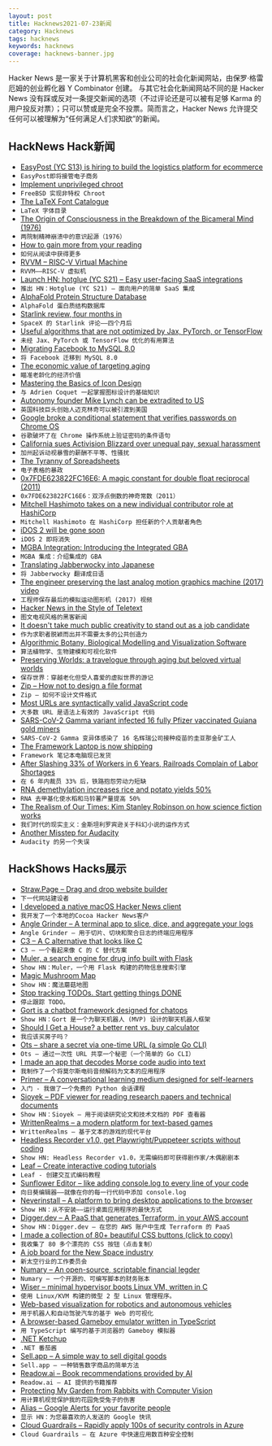 ```yaml
---
layout: post
title: Hacknews2021-07-23新闻
category: Hacknews
tags: hacknews
keywords: hacknews
coverage: hacknews-banner.jpg
---
```


Hacker News 是一家关于计算机黑客和创业公司的社会化新闻网站，由保罗·格雷厄姆的创业孵化器 Y Combinator 创建。
与其它社会化新闻网站不同的是 Hacker News 没有踩或反对一条提交新闻的选项（不过评论还是可以被有足够 Karma 的用户投反对票）；只可以赞或是完全不投票。简而言之，Hacker News 允许提交任何可以被理解为“任何满足人们求知欲”的新闻。

## HackNews Hack新闻


- [EasyPost (YC S13) is hiring to build the logistics platform for ecommerce](https://www.easypost.com/careers)
- `EasyPost即将接管电子商务`
- [Implement unprivileged chroot](https://cgit.freebsd.org/src/commit/?id=a40cf4175c90142442d0c6515f6c83956336699b)
- `FreeBSD 实现非特权 Chroot`
- [The LaTeX Font Catalogue](https://tug.org/FontCatalogue/)
- `LaTeX 字体目录`
- [The Origin of Consciousness in the Breakdown of the Bicameral Mind (1976)](https://en.wikipedia.org/wiki/The_Origin_of_Consciousness_in_the_Breakdown_of_the_Bicameral_Mind)
- `两院制精神崩溃中的意识起源（1976）`
- [How to gain more from your reading](https://psyche.co/guides/how-to-gain-more-from-reading-by-taking-it-all-in-more-slowly)
- `如何从阅读中获得更多`
- [RVVM – RISC-V Virtual Machine](https://github.com/lekkit/rvvm)
- `RVVM——RISC-V 虚拟机`
- [Launch HN: hotglue (YC S21) – Easy user-facing SaaS integrations](item?id=27918900)
- `推出 HN：Hotglue (YC S21) – 面向用户的简单 SaaS 集成`
- [AlphaFold Protein Structure Database](https://alphafold.ebi.ac.uk/)
- `AlphaFold 蛋白质结构数据库`
- [Starlink review, four months in](https://www.jeffgeerling.com/blog/2021/spacexs-starlink-review-four-months)
- `SpaceX 的 Starlink 评论——四个月后`
- [Useful algorithms that are not optimized by Jax, PyTorch, or TensorFlow](https://www.stochasticlifestyle.com/useful-algorithms-that-are-not-optimized-by-jax-pytorch-or-tensorflow/)
- `未经 Jax、PyTorch 或 TensorFlow 优化的有用算法`
- [Migrating Facebook to MySQL 8.0](https://engineering.fb.com/2021/07/22/data-infrastructure/mysql/)
- `将 Facebook 迁移到 MySQL 8.0`
- [The economic value of targeting aging](https://www.nature.com/articles/s43587-021-00080-0)
- `瞄准老龄化的经济价值`
- [Mastering the Basics of Icon Design](https://blog.thenounproject.com/mastering-the-basics-of-icon-design-with-adrien-coquet-9c3802093e30)
- `与 Adrien Coquet 一起掌握图标设计的基础知识`
- [Autonomy founder Mike Lynch can be extradited to US](https://www.bbc.com/news/business-57933718)
- `英国科技巨头创始人迈克林奇可以被引渡到美国`
- [Google broke a conditional statement that verifies passwords on Chrome OS](https://arstechnica.com/gadgets/2021/07/google-pushed-a-one-character-typo-to-production-bricking-chrome-os-devices/)
- `谷歌破坏了在 Chrome 操作系统上验证密码的条件语句`
- [California sues Activision Blizzard over unequal pay, sexual harassment](https://www.npr.org/2021/07/22/1019293032/activision-blizzard-lawsuit-unequal-pay-sexual-harassment-video-games)
- `加州起诉动视暴雪的薪酬不平等、性骚扰`
- [The Tyranny of Spreadsheets](https://timharford.com/2021/07/the-tyranny-of-spreadsheets/)
- `电子表格的暴政`
- [0x7FDE623822FC16E6: A magic constant for double float reciprocal (2011)](http://pvk.ca/Blog/LowLevel/software-reciprocal.html)
- `0x7FDE623822FC16E6：双浮点倒数的神奇常数（2011）`
- [Mitchell Hashimoto takes on a new individual contributor role at HashiCorp](https://www.hashicorp.com/blog/mitchell-s-new-role-at-hashicorp)
- `Mitchell Hashimoto 在 HashiCorp 担任新的个人贡献者角色`
- [iDOS 2 will be gone soon](https://litchie.com/2021/07/idos2-will-be-gone)
- `iDOS 2 即将消失`
- [MGBA Integration: Introducing the Integrated GBA](https://dolphin-emu.org/blog/2021/07/21/integrated-gba/)
- `MGBA 集成：介绍集成的 GBA`
- [Translating Jabberwocky into Japanese](https://j-entranslations.com/two-japanese-jabberwocky-poems/)
- `将 Jabberwocky 翻译成日语`
- [The engineer preserving the last analog motion graphics machine (2017) video](https://www.youtube.com/watch?v=0wxc3mKqKTk)
- `工程师保存最后的模拟运动图形机 (2017) 视频`
- [Hacker News in the Style of Teletext](https://glynnbird.github.io/teletext/)
- `图文电视风格的黑客新闻`
- [It doesn't take much public creativity to stand out as a job candidate](https://simonwillison.net/2021/Jul/17/standing-out/)
- `作为求职者脱颖而出并不需要太多的公共创造力`
- [Algorithmic Botany, Biological Modelling and Visualization Software](http://algorithmicbotany.org/virtual_laboratory/)
- `算法植物学、生物建模和可视化软件`
- [Preserving Worlds: a travelogue through aging but beloved virtual worlds](https://preservingworlds.net/)
- `保存世界：穿越老化但受人喜爱的虚拟世界的游记`
- [Zip – How not to design a file format](https://games.greggman.com/game/zip-rant/)
- `Zip – 如何不设计文件格式`
- [Most URLs are syntactically valid JavaScript code](https://george.mand.is/2021/06/idle-javascript-observations/)
- `大多数 URL 是语法上有效的 JavaScript 代码`
- [SARS-CoV-2 Gamma variant infected 16 fully Pfizer vaccinated Guiana gold miners](https://wwwnc.cdc.gov/eid/article/27/10/21-1427_article)
- `SARS-CoV-2 Gamma 变异体感染了 16 名辉瑞公司接种疫苗的圭亚那金矿工人`
- [The Framework Laptop is now shipping](https://frame.work/blog/the-framework-laptop-is-now-shipping-and-press-reviews)
- `Framework 笔记本电脑现已发货`
- [After Slashing 33% of Workers in 6 Years, Railroads Complain of Labor Shortages](https://wolfstreet.com/2021/07/22/after-slashing-33-of-their-workers-in-six-years-railroads-complain-about-labor-shortages-amid-uproar-from-shippers-over-slow-shipments/)
- `在 6 年内裁员 33% 后，铁路抱怨劳动力短缺`
- [RNA demethylation increases rice and potato yields 50%](https://www.nature.com/articles/s41587-021-00982-9)
- `RNA 去甲基化使水稻和马铃薯产量提高 50%`
- [The Realism of Our Times: Kim Stanley Robinson on how science fiction works](https://www.publicbooks.org/the-realism-of-our-times-kim-stanley-robinson-on-how-science-fiction-works/)
- `我们时代的现实主义：金斯坦利罗宾逊关于科幻小说的运作方式`
- [Another Misstep for Audacity](https://lwn.net/Articles/862073/)
- `Audacity 的另一个失误`


## HackShows Hacks展示

- [ Straw.Page – Drag and drop website builder](https://straw.page/start)
- `下一代网站建设者`
- [ I developed a native macOS Hacker News client](https://github.com/goranmoomin/HackerNews)
- `我开发了一个本地的Cocoa Hacker News客户`
- [ Angle Grinder – A terminal app to slice, dice, and aggregate your logs](https://github.com/rcoh/angle-grinder)
- `Angle Grinder – 用于切片、切块和聚合日志的终端应用程序`
- [ C3 – A C alternative that looks like C](https://github.com/c3lang/c3c)
- `C3 – 一个看起来像 C 的 C 替代方案`
- [ Muler, a search engine for drug info built with Flask](http://muler.pythonanywhere.com/)
- `Show HN：Muler，一个用 Flask 构建的药物信息搜索引擎`
- [ Magic Mushroom Map](https://www.magicmushroommap.com/)
- `Show HN：魔法蘑菇地图`
- [ Stop tracking TODOs. Start getting things DONE](https://donel.ist/)
- `停止跟踪 TODO。`
- [ Gort is a chatbot framework designed for chatops](https://github.com/getgort/gort)
- `Show HN：Gort 是一个为聊天机器人 (MVP) 设计的聊天机器人框架`
- [ Should I Get a House? a better rent vs. buy calculator](https://shouldigetahouse.com/)
- `我应该买房子吗？ `
- [ Ots – share a secret via one-time URL (a simple Go CLI)](https://github.com/sniptt-official/ots-cli)
- `Ots – 通过一次性 URL 共享一个秘密（一个简单的 Go CLI）`
- [ I made an app that decodes Morse code audio into text](https://github.com/ggerganov/ggmorse)
- `我制作了一个将莫尔斯电码音频解码为文本的应用程序`
- [ Primer – A conversational learning medium designed for self-learners](https://primerlabs.io/)
- `入门 - 我做了一个免费的 Python 会话课程`
- [ Sioyek – PDF viewer for reading research papers and technical documents](https://sioyek.info/)
- `Show HN：Sioyek – 用于阅读研究论文和技术文档的 PDF 查看器`
- [ WrittenRealms – a modern platform for text-based games](https://writtenrealms.com/)
- `WrittenRealms – 基于文本的游戏的现代平台`
- [ Headless Recorder v1.0, get Playwright/Puppeteer scripts without coding](https://chrome.google.com/webstore/detail/headless-recorder/djeegiggegleadkkbgopoonhjimgehda)
- `Show HN: Headless Recorder v1.0，无需编码即可获得剧作家/木偶剧剧本`
- [ Leaf – Create interactive coding tutorials](https://getleaf.app/)
- `Leaf - 创建交互式编码教程`
- [ Sunflower Editor – like adding console.log to every line of your code](https://editor.sunflower.industries/?loadExample=basicExample)
- `向日葵编辑器——就像在你的每一行代码中添加 console.log`
- [ Neverinstall – A platform to bring desktop applications to the browser](https://neverinstall.com)
- `Show HN：从不安装——运行桌面应用程序的最快方式`
- [ Digger.dev – A PaaS that generates Terraform, in your AWS account](https://diggerdev.com)
- `Show HN：Digger.dev – 在您的 AWS 账户中生成 Terraform 的 PaaS`
- [ I made a collection of 80+ beautiful CSS buttons (click to copy)](https://getcssscan.com/css-buttons-examples?ref=hn)
- `我收集了 80 多个漂亮的 CSS 按钮（点击复制）`
- [ A job board for the New Space industry](https://rocketcrew.space/)
- `新太空行业的工作委员会`
- [ Numary – An open-source, scriptable financial legder](https://github.com/numary/ledger)
- `Numary – 一个开源的、可编写脚本的财务账本`
- [ Wiser – minimal hypervisor boots Linux VM, written in C](https://github.com/flouthoc/wiser)
- `使用 Linux/KVM 构建的微型 2 型 Linux 管理程序。`
- [ Web-based visualization for robotics and autonomous vehicles](https://foxglove.dev/)
- `用于机器人和自动驾驶汽车的基于 Web 的可视化`
- [ A browser-based Gameboy emulator written in TypeScript](https://github.com/nauful/gb-ts)
- `用 TypeScript 编写的基于浏览器的 Gameboy 模拟器`
- [ .NET Ketchup](https://dotnetketchup.com)
- `.NET 番茄酱`
- [ Sell.app – A simple way to sell digital goods](https://sell.app)
- `Sell.app – 一种销售数字商品的简单方法`
- [ Readow.ai – Book recommendations provided by AI](https://readow.ai/)
- `Readow.ai – AI 提供的书籍推荐`
- [ Protecting My Garden from Rabbits with Computer Vision](https://blog.roboflow.com/rabbit-deterrence-system/)
- `用计算机视觉保护我的花园免受兔子的伤害`
- [ Alias – Google Alerts for your favorite people](http://alias.co?ref=hn)
- `显示 HN：为您最喜欢的人发送的 Google 快讯`
- [ Cloud Guardrails – Rapidly apply 100s of security controls in Azure](https://github.com/salesforce/cloud-guardrails)
- `Cloud Guardrails – 在 Azure 中快速应用数百种安全控制`


